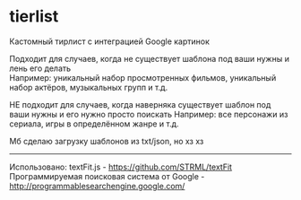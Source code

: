 # tierlist
Кастомный тирлист с интеграцией Google картинок

Подходит для случаев, когда не существует шаблона под ваши нужны и лень его делать  
Например: уникальный набор просмотренных фильмов, уникальный набор актёров, музыкальных групп и т.д.

НЕ подходит для случаев, когда наверняка существует шаблон под ваши нужны и его нужно просто поискать
Например: все персонажи из сериала, игры в определённом жанре и т.д.

Мб сделаю загрузку шаблонов из txt/json, но хз хз

---
Использовано:
textFit.js - https://github.com/STRML/textFit  
Программируемая поисковая система от Google - http://programmablesearchengine.google.com/
